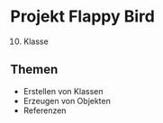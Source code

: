 # Projekt Flappy Bird

10. Klasse

## Themen
* Erstellen von Klassen
* Erzeugen von Objekten
* Referenzen

